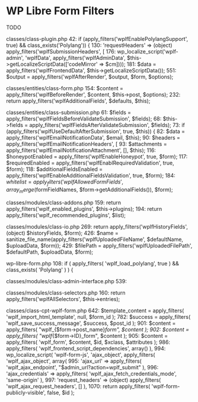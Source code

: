 # WP Libre Form Filters

TODO

classes/class-plugin.php
42:    if (apply_filters('wplfEnablePolylangSupport', true) && class_exists('Polylang')) {
130:      'requestHeaders' => (object) apply_filters('wplfSubmissionHeaders', [
176:    wp_localize_script('wplf-admin', 'wplfData', apply_filters('wplfAdminData', $this->getLocalizeScriptData(['codeMirror' => $cm])));
181:    $data = apply_filters('wplfFrontendData', $this->getLocalizeScriptData());
551:      $output = apply_filters('wplfAfterRender', $output, $form, $options);

classes/entities/class-form.php
154:    $content = apply_filters('wplfBeforeRender', $content, $this->post, $options);
232:    return apply_filters('wplfAdditionalFields', $defaults, $this);

classes/entities/class-submission.php
61:    $fields = apply_filters('wplfFieldsBeforeValidateSubmission', $fields);
68:    $this->fields = apply_filters('wplfFieldsAfterValidateSubmission', $fields);
73:    if (apply_filters('wplfUseDefaultAfterSubmission', true, $this)) {
82:    $data = apply_filters('wplfEmailNotificationData', $email, $this);
90:      $headers = apply_filters('wplfEmailNotificationHeaders', [
93:      $attachments = apply_filters('wplfEmailNotificationAttachment', [], $this);
116:    $honeypotEnabled = apply_filters('wplfEnableHoneypot', true, $form);
117:    $requiredEnabled = apply_filters('wplfEnablRequiredValidation', true, $form);
118:    $additionalFieldsEnabled = apply_filters('wplfEnableAdditionalFieldsValidation', true, $form);
184:    $whitelist = apply_filters('wplfAllowedFormFields', array_merge($formFieldNames, $form->getAdditionalFields()), $form);

classes/modules/class-addons.php
159:    return apply_filters('wplf_enabled_plugins', $this->plugins);
194:    return apply_filters('wplf_recommended_plugins', $list);

classes/modules/class-io.php
269:    return apply_filters('wplfHistoryFields', (object) $historyFields, $form);
426:    $name = sanitize_file_name(apply_filters('wplfUploadedFileName', $defaultName, $uploadData, $form));
429:    $filePath = apply_filters('wplfUploadedFilePath', $defaultPath, $uploadData, $form);

wp-libre-form.php
108:    if ( apply_filters( 'wplf_load_polylang', true ) && class_exists( 'Polylang' ) ) {

classes/modules/class-admin-interface.php
539:              <?=checked(apply_filters('wplfUpgradeFormByFefault', false, $form), true, false)?>

classes/modules/class-selectors.php
160:    return apply_filters('wplfAllSelectors', $this->entries);

classes/class-cpt-wplf-form.php
642:    $template_content = apply_filters( 'wplf_import_html_template', null, $form_id );
782:      $success = apply_filters( 'wplf_save_success_message', $success, $post_id );
901:      $content = apply_filters( "wplf_{$form->post_name}_form", $content );
902:      $content = apply_filters( "wplf_{$form->ID}_form", $content );
905:      $content = apply_filters( 'wplf_form', $content, $id, $xclass, $attributes );
986:      apply_filters( 'wplf_frontend_script_dependencies', array() ),
994:    wp_localize_script( 'wplf-form-js', 'ajax_object', apply_filters( 'wplf_ajax_object', array(
995:      'ajax_url' => apply_filters( 'wplf_ajax_endpoint', "$admin_url?action=wplf_submit" ),
996:      'ajax_credentials' => apply_filters( 'wplf_ajax_fetch_credentials_mode', 'same-origin' ),
997:      'request_headers' => (object) apply_filters( 'wplf_ajax_request_headers', [] ),
1070:    return apply_filters( 'wplf-form-publicly-visible', false, $id );
